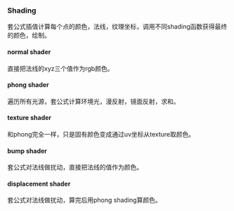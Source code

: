 ### Shading

套公式插值计算每个点的颜色，法线，纹理坐标，调用不同shading函数获得最终的颜色，绘制。

#### normal shader

直接把法线的xyz三个值作为rgb颜色。

#### phong shader

遍历所有光源，套公式计算环境光，漫反射，镜面反射，求和。

#### texture shader

和phong完全一样，只是固有颜色变成通过uv坐标从texture取颜色。

#### bump shader

套公式对法线做扰动，直接把法线的值作为颜色。

#### displacement shader

套公式对法线做扰动，算完后用phong shading算颜色。
